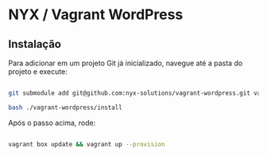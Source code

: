 # NYX / Vagrant WordPress

## Instalação

Para adicionar em um projeto Git já inicializado, navegue até a pasta do projeto e execute:

```bash

git submodule add git@github.com:nyx-solutions/vagrant-wordpress.git vagrant-wordpress

bash ./vagrant-wordpress/install

```

Após o passo acima, rode:

```bash

vagrant box update && vagrant up --provision

```
